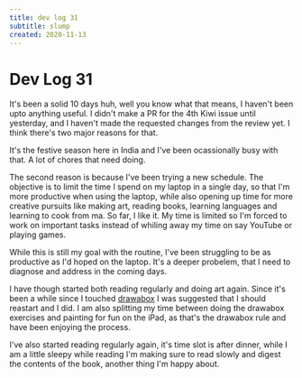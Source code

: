 ```yaml
---
title: dev log 31
subtitle: slump
created: 2020-11-13
---
```

# Dev Log 31

It's been a solid 10 days huh, well you know what that means, I haven't been
upto anything useful. I didn't make a PR for the 4th Kiwi issue until
yesterday, and I haven't made the requested changes from the review yet. I
think there's two major reasons for that.

It's the festive season here in India and I've been ocassionally busy with
that. A lot of chores that need doing.

The second reason is because I've been trying a new schedule. The objective is
to limit the time I spend on my laptop in a single day, so that I'm more
productive when using the laptop, while also opening up time for more creative
pursuits like making art, reading books, learning languages and learning to
cook from ma. So far, I like it. My time is limited so I'm forced to work on
important tasks instead of whiling away my time on say YouTube or playing
games.

While this is still my goal with the routine, I've been struggling to be as
productive as I'd hoped on the laptop. It's a deeper probelem, that I need to
diagnose and address in the coming days.

I have though started both reading regularly and doing art again. Since it's
been a while since I touched [drawabox](https://drawabox.com) I was suggested
that I should reastart and I did. I am also splitting my time between doing the
drawabox exercises and painting for fun on the iPad, as that's the drawabox
rule and have been enjoying the process.

I've also started reading regularly again, it's time slot is after dinner,
while I am a little sleepy while reading I'm making sure to read slowly and
digest the contents of the book, another thing I'm happy about.
